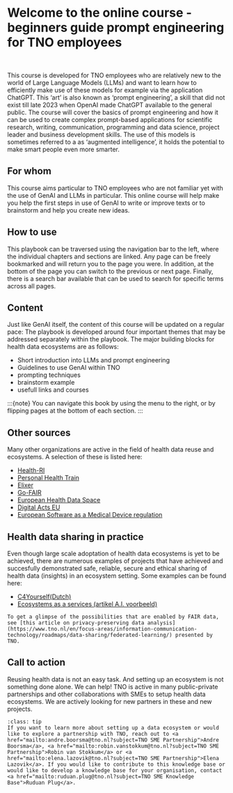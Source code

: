 # Welcome to the online course - beginners guide prompt engineering for TNO employees

</br>

This course is developed for TNO employees who are relatively new to the world of Large Language Models (LLMs) and want to learn how to efficiently make use of these models for example via the application ChatGPT. This ‘art’ is also known as ‘prompt engineering’, a skill that did not exist till late 2023 when OpenAI made ChatGPT available to the general public. The course will cover the basics of prompt engineering and how it can be used to create complex prompt-based applications for scientific research, writing, communication, programming and data science, project leader and business development skills. The use of this models is sometimes referred to a as ‘augmented intelligence’, it holds the potential to make smart people even more smarter.

## For whom
This course aims particular to TNO employees who are not familiar yet with the use of GenAI and LLMs in particular. This online course will help make you help the first steps in use of GenAI to write or improve texts or to brainstorm and help you create new ideas. 

## How to use

This playbook can be traversed using the navigation bar to the left, where the individual chapters and sections are linked. Any page can be freely bookmarked and will return you to the page you were. In addition, at the bottom of the page you can switch to the previous or next page. Finally, there is a search bar available that can be used to search for specific terms across all pages. 

## Content

Just like GenAI itself, the content of this course will be updated on a regular pace: 
The playbook is developed around four important themes that may be addressed separately within the playbook. The major building blocks for health data ecosystems are as follows: 

*  Short introduction into LLMs and prompt engineering
*  Guidelines to use GenAI within TNO
*  prompting techniques
*  brainstorm example
*  usefull links and courses 

:::{note}
You can navigate this book by using the menu to the right, or by flipping pages at the bottom of each section.
:::


## Other sources
Many other organizations are active in the field of health data reuse and ecosystems. A selection of these is listed here:

* [Health-RI](https://www.health-ri.nl/)
* [Personal Health Train](https://www.dtls.nl/fair-data/personal-health-train/)
* [Elixer](https://elixir-europe.org/)
* [Go-FAIR](https://www.go-fair.org/)
* [European Health Data Space](https://health.ec.europa.eu/ehealth-digital-health-and-care/european-health-data-space_en)
* [Digital Acts EU](https://digital-strategy.ec.europa.eu/en/policies/digital-services-act-package)
* [European Software as a Medical Device regulation](https://health.ec.europa.eu/system/files/2021-03/md_mdcg_2021_mdsw_en_0.pdf)

## Health data sharing in practice
Even though large scale adoptation of health data ecosystems is yet to be achieved, there are numerous examples of projects that have achieved and succesfully demonstrated safe, reliable, secure and ethical sharing of health data (insights) in an ecosystem setting. Some examples can be found here:

* [C4Yourself(Dutch)](https://www.tno.nl/nl/newsroom/insights/2022/06/kies-decentrale-aanpak-hergebruik/)
* [Ecosystems as a services (artikel A.I. voorbeeld)](https://journals.plos.org/digitalhealth/article/comments?id=10.1371/journal.pdig.0000011)

```{admonition} From theory to practice.
To get a glimpse of the possibilities that are enabled by FAIR data, see [this article on privacy-preserving data analysis](https://www.tno.nl/en/focus-areas/information-communication-technology/roadmaps/data-sharing/federated-learning/) presented by TNO.
```

## Call to action
Reusing health data is not an easy task. And setting up an ecosystem is not something done alone. We can help! TNO is active in many public-private partnerships and other collaborations with SMEs to setup health data ecosystems. We are actively looking for new partners in these and new projects. 

`````{admonition} Reach out!
:class: tip
If you want to learn more about setting up a data ecosystem or would like to explore a partnership with TNO, reach out to <a href="mailto:andre.boorsma@tno.nl?subject=TNO SME Partnership">Andre Boorsma</a>, <a href="mailto:robin.vanstokkum@tno.nl?subject=TNO SME Partnership">Robin van Stokkum</a> or <a href="mailto:elena.lazovik@tno.nl?subject=TNO SME Partnership">Elena Lazovik</a>. If you would like to contribute to this knowledge base or would like to develop a knowledge base for your organisation, contact <a href="mailto:ruduan.plug@tno.nl?subject=TNO SME Knowledge Base">Ruduan Plug</a>.
`````




 
